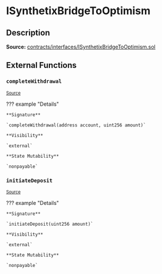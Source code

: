 # ISynthetixBridgeToOptimism

## Description

**Source:** [contracts/interfaces/ISynthetixBridgeToOptimism.sol](https://github.com/Synthetixio/synthetix/tree/v2.35.1-beta/contracts/interfaces/ISynthetixBridgeToOptimism.sol)

## External Functions

### `completeWithdrawal`

<sub>[Source](https://github.com/Synthetixio/synthetix/tree/v2.35.1-beta/contracts/interfaces/ISynthetixBridgeToOptimism.sol#L9)</sub>

??? example "Details"

    **Signature**

    `completeWithdrawal(address account, uint256 amount)`

    **Visibility**

    `external`

    **State Mutability**

    `nonpayable`

### `initiateDeposit`

<sub>[Source](https://github.com/Synthetixio/synthetix/tree/v2.35.1-beta/contracts/interfaces/ISynthetixBridgeToOptimism.sol#L6)</sub>

??? example "Details"

    **Signature**

    `initiateDeposit(uint256 amount)`

    **Visibility**

    `external`

    **State Mutability**

    `nonpayable`

